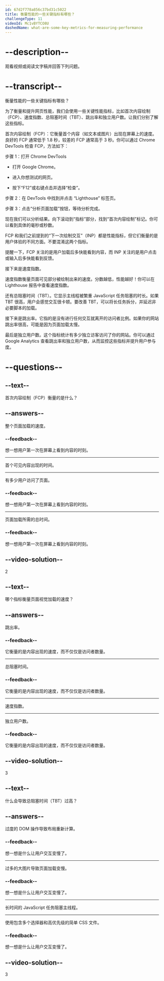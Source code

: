 ```yaml
---
id: 67d2f778a856c37bd31c5022
title: 衡量性能的一些关键指标有哪些？
challengeType: 11
videoId: Mc1vBYTCO8U
dashedName: what-are-some-key-metrics-for-measuring-performance
---
```


# --description--

观看视频或阅读文字稿并回答下列问题。

# --transcript--

衡量性能的一些关键指标有哪些？

为了衡量和提升网页性能，我们会使用一些关键性能指标，比如首次内容绘制（FCP）、速度指数、总阻塞时间（TBT）、跳出率和独立用户数。让我们分别了解这些指标。

首次内容绘制（FCP）：它衡量首个内容（如文本或图片）出现在屏幕上的速度。良好的 FCP 通常低于 1.8 秒，较差的 FCP 通常高于 3 秒。你可以通过 Chrome DevTools 检查 FCP，方法如下：

步骤 1：打开 Chrome DevTools

- 打开 Google Chrome。

- 进入你想测试的网页。

- 按下“F12”或右键点击并选择“检查”。

步骤 2：在 DevTools 中找到并点击 “Lighthouse” 标签页。

步骤 3：点击“分析页面加载”按钮，等待分析完成。

现在我们可以分析结果。向下滚动到“指标”部分，找到“首次内容绘制”标记。你可以看到具体的毫秒或秒数。

FCP 和我们之前提到的“下一次绘制交互”（INP）都是性能指标，但它们衡量的是用户体验的不同方面。不要混淆这两个指标。

提醒一下，FCP 关注的是用户加载后多快能看到内容，而 INP 关注的是用户点击或输入后多快能看到反馈。

接下来是速度指数。

速度指数衡量页面可见部分被绘制出来的速度。分数越低，性能越好！你可以在 Lighthouse 报告中查看速度指数。

还有总阻塞时间（TBT）。它显示主线程被繁重 JavaScript 任务阻塞的时长。如果 TBT 很高，用户会感觉交互很卡顿。要改善 TBT，可以将长任务拆分，并延迟非必要脚本的加载。

接下来是跳出率。它指的是没有进行任何交互就离开的访问者比例。如果你的网站跳出率很高，可能是因为页面加载太慢。

最后是独立用户数。这个指标统计有多少独立访客访问了你的网站。你可以通过 Google Analytics 查看跳出率和独立用户数，从而监控这些指标并提升用户参与度。

# --questions--

## --text--

首次内容绘制（FCP）衡量的是什么？

## --answers--

整个页面加载的速度。

### --feedback--

想一想用户第一次在屏幕上看到内容的时刻。

---

首个可见内容出现的时间。

---

有多少用户访问了页面。

### --feedback--

想一想用户第一次在屏幕上看到内容的时刻。

---

页面加载所需的总时间。

### --feedback--

想一想用户第一次在屏幕上看到内容的时刻。

## --video-solution--

2

## --text--

哪个指标衡量页面视觉加载的速度？

## --answers--

跳出率。

### --feedback--

它衡量的是内容出现的速度，而不仅仅是访问者数量。

---

总阻塞时间。

### --feedback--

它衡量的是内容出现的速度，而不仅仅是访问者数量。

---

速度指数。

---

独立用户数。

### --feedback--

它衡量的是内容出现的速度，而不仅仅是访问者数量。

## --video-solution--

3

## --text--

什么会导致总阻塞时间（TBT）过高？

## --answers--

过度的 DOM 操作导致布局重新计算。

### --feedback--

想一想是什么让用户交互变慢了。

---

过多的大图片导致页面加载变慢。

### --feedback--

想一想是什么让用户交互变慢了。

---

长时间的 JavaScript 任务阻塞主线程。

---

使用包含多个选择器和高优先级的简单 CSS 文件。

### --feedback--

想一想是什么让用户交互变慢了。

## --video-solution--

3

